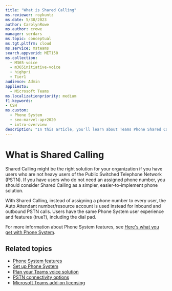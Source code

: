 ```yaml
---
title: "What is Shared Calling"
ms.reviewer: roykuntz
ms.date: 5/30/2023
author: CarolynRowe
ms.author: crowe
manager: serdars
ms.topic: conceptual
ms.tgt.pltfrm: cloud
ms.service: msteams
search.appverid: MET150
ms.collection: 
  - M365-voice
  - m365initiative-voice
  - highpri
  - Tier1
audience: Admin
appliesto: 
  - Microsoft Teams
ms.localizationpriority: medium
f1.keywords:
- CSH
ms.custom: 
  - Phone System
  - seo-marvel-apr2020
  - intro-overview
description: "In this article, you'll learn about Teams Phone Shared Calling."
---
```


# What is Shared Calling

Shared Calling might be the right solution for your organization if you have users who are not heavy users of the Public Switched Telephone Network (PSTN). If you have users who do not need an assigned phone number, you should consider Shared Calling as a simpler, easier-to-implement phone solution. 

With Shared Calling, instead of assigning a phone number to every user, the Auto Attendant number/resource account is used instead for inbound and outbound PSTN calls. Users have the same Phone System user experience and features (true?), including the dial pad. 

For more information about Phone System features, see [Here's what you get with Phone System](here-s-what-you-get-with-phone-system.md).



## Related topics

- [Phone System features](here-s-what-you-get-with-phone-system.md)
- [Set up Phone System](setting-up-your-phone-system.md)
- [Plan your Teams voice solution](cloud-voice-landing-page.md)
- [PSTN connectivity options](pstn-connectivity.md)
- [Microsoft Teams add-on licensing](./teams-add-on-licensing/microsoft-teams-add-on-licensing.md)
